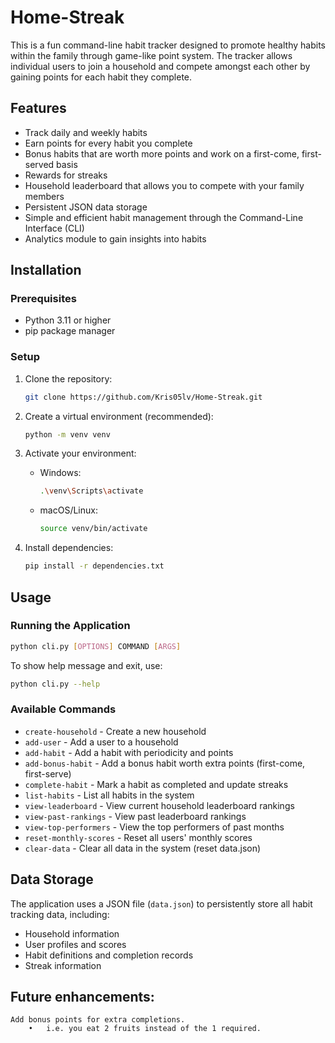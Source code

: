 # Home-Streak

This is a fun command-line habit tracker designed to promote healthy habits within the family through game-like point system. The tracker allows individual users to join a household and compete amongst each other by gaining points for each habit they complete.

## Features
* Track daily and weekly habits
* Earn points for every habit you complete
* Bonus habits that are worth more points and work on a first-come, first-served basis
* Rewards for streaks
* Household leaderboard that allows you to compete with your family members
* Persistent JSON data storage 
* Simple and efficient habit management through the Command-Line Interface (CLI)
* Analytics module to gain insights into habits

## Installation

### Prerequisites
* Python 3.11 or higher
* pip package manager

### Setup
1. Clone the repository:
   ```bash
   git clone https://github.com/Kris05lv/Home-Streak.git
   ```

2. Create a virtual environment (recommended):
   ```bash
   python -m venv venv
   ```

3. Activate your environment:
   * Windows:
     ```bash
     .\venv\Scripts\activate
     ```
   * macOS/Linux:
     ```bash
     source venv/bin/activate
     ```

4. Install dependencies:
   ```bash
   pip install -r dependencies.txt
   ```

## Usage

### Running the Application
```bash
python cli.py [OPTIONS] COMMAND [ARGS]
```

To show help message and exit, use:
```bash
python cli.py --help
```

### Available Commands

* `create-household` - Create a new household
* `add-user` - Add a user to a household
* `add-habit` - Add a habit with periodicity and points
* `add-bonus-habit` - Add a bonus habit worth extra points (first-come, first-serve)
* `complete-habit` - Mark a habit as completed and update streaks
* `list-habits` - List all habits in the system
* `view-leaderboard` - View current household leaderboard rankings
* `view-past-rankings` - View past leaderboard rankings
* `view-top-performers` - View the top performers of past months
* `reset-monthly-scores` - Reset all users' monthly scores
* `clear-data` - Clear all data in the system (reset data.json)

## Data Storage
The application uses a JSON file (`data.json`) to persistently store all habit tracking data, including:
* Household information
* User profiles and scores
* Habit definitions and completion records
* Streak information

## Future enhancements:

    Add bonus points for extra completions. 
        •	i.e. you eat 2 fruits instead of the 1 required.

